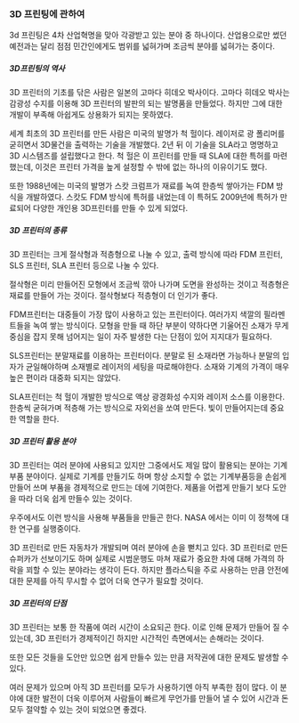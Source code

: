 ### 3D 프린팅에 관하여

3d 프린팅은 4차 산업혁명을 맞아 각광받고 있는 분야 중 하나이다.  산업용으로만 썼던 예전과는 달리 점점 민간인에게도 범위를 넓혀가며 조금씩 분야를 넓혀가는 중이다. 

##### 3D프린팅의 역사

3D 프린터의 기초를 닦은 사람은 일본의 고마다 히데오 박사이다. 고마다 히데오 박사는 감광성 수지를 이용해 3D 프린터의 발판의 되는 발명품을 만들었다. 하지만 그에 대한 개발이 부족해 아쉽게도 상용화가 되지는 못하였다. 

세계 최초의 3D 프린터를 만든  사람은 미국의 발명가 척 헐이다.  레이저로 광 폴리머를 굳히면서 3D물건을 출력하는 기술을 개발했다. 2년 뒤 이 기술을 SLA라고 명명하고 3D 시스템즈를 설립했다고 한다.  척 헐은 이 프린터를 만들 때 SLA에 대한 특허를 마련했는데, 이것은 프린터 가격을 높게 설정할 수 밖에 없는 하나의 이유이기도  했다.  

또한 1988년에는 미국의 발명가 스캇 크럼프가 재료를 녹여 한층씩 쌓아가는 FDM 방식을 개발하였다. 스캇도 FDM 방식에 특허를 내었는데 이 특허도 2009년에 특허가 만료되어 다양한 개인용 3D프린터를 만들 수 있게 되었다.

##### 3D 프린터의 종류

3D 프린터는 크게 절삭형과 적층형으로 나눌 수 있고, 출력 방식에 따라 FDM 프린터, SLS 프린터, SLA 프린터 등으로 나눌 수 있다.

절삭형은 미리 만들어진 모형에서 조금씩 깎아 나가며 도면을 완성하는 것이고 적층형은재료를 만들어 가는 것이다. 절삭형보다 적층형이 더 인기가 좋다.

FDM프린터는 대중들이 가장 많이 사용하고 있는 프린터이다. 여러가지 색깔의 필라멘트들을 녹여 쌓는 방식이다. 모형을 만들 때 하단 부분이 약하다면 기울어진 소재가 무게중심을 잡지 못해 넘어지는 일이 자주 발생한 다는 단점이 있어 지지대가 필요하다.

SLS프린터는 분말재료를 이용하는 프린터이다. 분말로 된 소재라면 가능하나 분말의 입자가 균일해야하며 소재별로 레이저의 세팅을 따로해야한다. 소재와 기계의 가격이 매우 높은 편이라 대중화 되지는 않았다.

SLA프린터는 척 헐이 개발한 방식으로 액상 광경화성 수지와 레이저 소스를 이용한다. 한층씩 굳혀가며 적층해 가는 방식으로 자외선을 쏘여 만든다. 빛이 만들어지는데 중요한 역할을 한다.

##### 3D 프린터 활용 분야

3D 프린터는 여러 분야에 사용되고 있지만 그중에서도 제일 많이 활용되는 분야는 기계 부품 분야이다. 실제로 기계를 만들기도 하며 항상 소지할 수 없는 기계부품등을 손쉽게 만들어 쓰며 부품을 경제적으로 만드는 데에 기여한다. 제품을 어렵게 만들기 보다 도안을 따라 더욱 쉽게 만들수 있는 것이다. 

우주에서도 이런 방식을 사용해 부품들을 만들곤 한다. NASA 에서는 이미 이 정책에 대한 연구를 실행중이다.

3D 프린터로 만든 자동차가 개발되며 여러 분야에 손을 뻗치고 있다. 3D 프린터로 만든 슈퍼카가 선보이기도 하며 실제로 시범운행도 마쳐 재료가 중요한 차에 대해 가격의 하락을 꾀할 수 있는 분야라는 생각이 든다. 하지만 플라스틱을 주로 사용하는 만큼 안전에 대한 문제를 아직 무시할 수 없어 더욱 연구가 필요할 것이다.

##### 3D 프린터의 단점

3D 프린터는 보통 한 작품에 여러 시간이 소요되곤 한다. 이로 인해 문제가 만들어 질 수 있는데, 3D 프린터가 경제적이긴 하지만 시간적인 측면에서는 손해라는 것이다.

또한 모든 것들을 도안만 있으면 쉽게 만들수 있는 만큼 저작권에 대한 문제도 발생할 수 있다.



여러 문제가 있으며 아직 3D 프린터를 모두가 사용하기엔 아직 부족한 점이 많다. 이 분야에 대한 발전이 더욱 이루어져 사람들이 빠르게 무언가를 만들어 낼 수 있어 시간과 돈 모두 절약할 수 있는 것이 되었으면 좋겠다. 